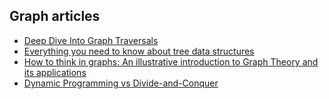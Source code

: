 ## Graph articles

- [Deep Dive Into Graph Traversals](https://medium.freecodecamp.org/deep-dive-into-graph-traversals-227a90c6a261)
- [Everything you need to know about tree data structures](https://medium.freecodecamp.org/all-you-need-to-know-about-tree-data-structures-bceacb85490c)
- [How to think in graphs: An illustrative introduction to Graph Theory and its applications](https://medium.freecodecamp.org/i-dont-understand-graph-theory-1c96572a1401)
- [Dynamic Programming vs Divide-and-Conquer](https://itnext.io/dynamic-programming-vs-divide-and-conquer-2fea680becbe)
